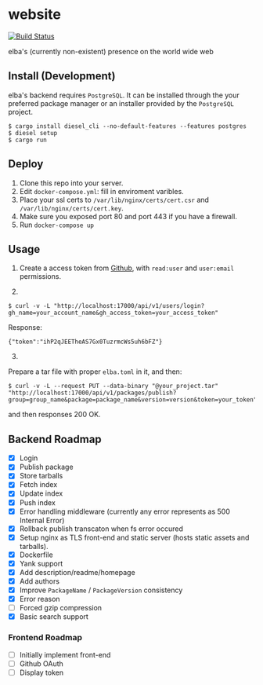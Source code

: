 # website

[![Build Status](https://travis-ci.com/elba/website.svg?branch=master)](https://travis-ci.com/elba/website)

elba's (currently non-existent) presence on the world wide web

## Install (Development)

elba's backend requires `PostgreSQL`. It can be installed through the your preferred package manager or an installer provided by the `PostgreSQL` project.

```
$ cargo install diesel_cli --no-default-features --features postgres
$ diesel setup
$ cargo run
```

## Deploy
1. Clone this repo into your server.
2. Edit `docker-compose.yml`: fill in enviroment varibles.
3. Place your ssl certs to `/var/lib/nginx/certs/cert.csr` and 
`/var/lib/nginx/certs/cert.key`.
4. Make sure you exposed port 80 and port 443 if you have a firewall.
5. Run `docker-compose up`

## Usage
1. Create a access token from [Github](https://github.com/settings/tokens), with `read:user` and `user:email` permissions. 

2.
```
$ curl -v -L "http://localhost:17000/api/v1/users/login?gh_name=your_account_name&gh_access_token=your_access_token"
```

Response:
```
{"token":"ihP2qJEETheAS7Gx0TuzrmcWs5uh6bFZ"}
```

3.
Prepare a tar file with proper `elba.toml` in it, and then:
```
$ curl -v -L --request PUT --data-binary "@your_project.tar" "http://localhost:17000/api/v1/packages/publish?group=group_name&package=package_name&version=version&token=your_token"
```

and then responses 200 OK.

## Backend Roadmap
- [x] Login
- [x] Publish package
- [x] Store tarballs
- [x] Fetch index
- [x] Update index
- [x] Push index
- [x] Error handling middleware (currently any error represents as 500 Internal Error)
- [x] Rollback publish transcaton when fs error occured
- [x] Setup nginx as TLS front-end and static server (hosts static assets and tarballs).
- [x] Dockerfile
- [x] Yank support
- [x] Add description/readme/homepage
- [x] Add authors
- [x] Improve `PackageName` / `PackageVersion` consistency
- [x] Error reason
- [ ] Forced gzip compression
- [x] Basic search support

### Frontend Roadmap

- [ ] Initially implement front-end
- [ ] Github OAuth
- [ ] Display token
